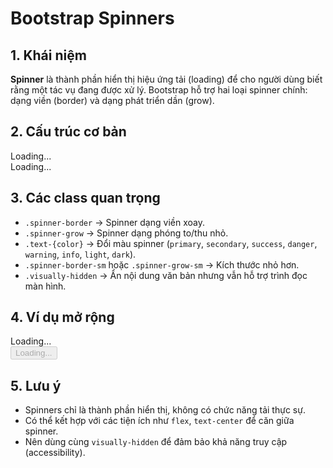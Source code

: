# Bootstrap Spinners

## 1. Khái niệm
**Spinner** là thành phần hiển thị hiệu ứng tải (loading) để cho người dùng biết rằng một tác vụ đang được xử lý. Bootstrap hỗ trợ hai loại spinner chính: dạng viền (border) và dạng phát triển dần (grow).

## 2. Cấu trúc cơ bản
<!-- Spinner dạng viền -->
<div class="spinner-border" role="status">
  <span class="visually-hidden">Loading...</span>
</div>

<!-- Spinner dạng phát triển -->
<div class="spinner-grow" role="status">
  <span class="visually-hidden">Loading...</span>
</div>

## 3. Các class quan trọng
- `.spinner-border` → Spinner dạng viền xoay.
- `.spinner-grow` → Spinner dạng phóng to/thu nhỏ.
- `.text-{color}` → Đổi màu spinner (`primary`, `secondary`, `success`, `danger`, `warning`, `info`, `light`, `dark`).
- `.spinner-border-sm` hoặc `.spinner-grow-sm` → Kích thước nhỏ hơn.
- `.visually-hidden` → Ẩn nội dung văn bản nhưng vẫn hỗ trợ trình đọc màn hình.

## 4. Ví dụ mở rộng
<!-- Spinner nhỏ màu đỏ -->
<div class="spinner-border spinner-border-sm text-danger" role="status">
  <span class="visually-hidden">Loading...</span>
</div>

<!-- Spinner trong nút -->
<button class="btn btn-primary" type="button" disabled>
  <span class="spinner-border spinner-border-sm" role="status" aria-hidden="true"></span>
  Loading...
</button>

## 5. Lưu ý
- Spinners chỉ là thành phần hiển thị, không có chức năng tải thực sự.
- Có thể kết hợp với các tiện ích như `flex`, `text-center` để căn giữa spinner.
- Nên dùng cùng `visually-hidden` để đảm bảo khả năng truy cập (accessibility).
